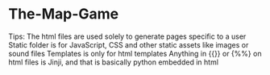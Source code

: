 # The-Map-Game
Tips:
The html files are used solely to generate pages specific to a user
Static folder is for JavaScript, CSS and other static assets like images or sound files
Templates is only for html templates
Anything in {{}} or {%%} on html files is Jinji, and that is basically python embedded in html
